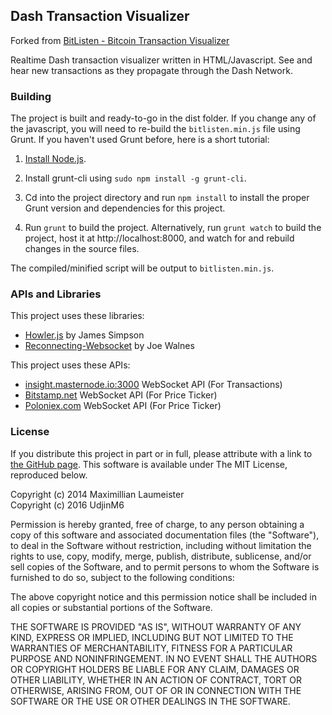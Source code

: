 ## Dash Transaction Visualizer ##
Forked from [BitListen - Bitcoin Transaction Visualizer](https://github.com/MaxLaumeister/bitlisten)

Realtime Dash transaction visualizer written in HTML/Javascript. See and hear new transactions as they propagate through the Dash Network.

### Building ###

The project is built and ready-to-go in the dist folder. If you change any of the javascript, you will need to re-build the `bitlisten.min.js` file using Grunt. If you haven't used Grunt before, here is a short tutorial:

1. [Install Node.js](https://nodejs.org/download/).

2. Install grunt-cli using `sudo npm install -g grunt-cli`.

2. Cd into the project directory and run `npm install` to install the proper Grunt version and dependencies for this project.

3. Run `grunt` to build the project. Alternatively, run `grunt watch` to build the project, host it at http://localhost:8000, and watch for and rebuild changes in the source files.

The compiled/minified script will be output to `bitlisten.min.js`.

### APIs and Libraries ###

This project uses these libraries:

* [Howler.js](http://goldfirestudios.com/blog/104/howler.js-Modern-Web-Audio-Javascript-Library) by James Simpson
* [Reconnecting-Websocket](https://github.com/joewalnes/reconnecting-websocket) by Joe Walnes

This project uses these APIs:

* [insight.masternode.io:3000](http://insight.masternode.io:3000) WebSocket API (For Transactions)
* [Bitstamp.net](https://www.bitstamp.net/) WebSocket API (For Price Ticker)
* [Poloniex.com](https://poloniex.com/) WebSocket API (For Price Ticker)

### License ###

If you distribute this project in part or in full, please attribute with a link to [the GitHub page](https://github.com/MaxLaumeister/bitlisten). This software is available under The MIT License, reproduced below.

Copyright (c) 2014 Maximillian Laumeister  
Copyright (c) 2016 UdjinM6

Permission is hereby granted, free of charge, to any person obtaining a copy of this software and associated documentation files (the "Software"), to deal in the Software without restriction, including without limitation the rights to use, copy, modify, merge, publish, distribute, sublicense, and/or sell copies of the Software, and to permit persons to whom the Software is furnished to do so, subject to the following conditions:

The above copyright notice and this permission notice shall be included in all copies or substantial portions of the Software.

THE SOFTWARE IS PROVIDED "AS IS", WITHOUT WARRANTY OF ANY KIND, EXPRESS OR IMPLIED, INCLUDING BUT NOT LIMITED TO THE WARRANTIES OF MERCHANTABILITY, FITNESS FOR A PARTICULAR PURPOSE AND NONINFRINGEMENT. IN NO EVENT SHALL THE AUTHORS OR COPYRIGHT HOLDERS BE LIABLE FOR ANY CLAIM, DAMAGES OR OTHER LIABILITY, WHETHER IN AN ACTION OF CONTRACT, TORT OR OTHERWISE, ARISING FROM, OUT OF OR IN CONNECTION WITH THE SOFTWARE OR THE USE OR OTHER DEALINGS IN THE SOFTWARE.
